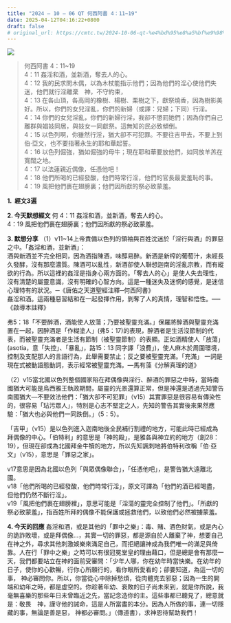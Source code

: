 ```yaml
---
title: "2024 – 10 – 06 QT 何西阿書 4：11~19"
date: 2025-04-12T04:16:22+0800
draft: false
# original_url: https://cmtc.tw/2024-10-06-qt-%e4%bd%95%e8%a5%bf%e9%98%bf%e6%9b%b8-4%ef%bc%9a1119
---
```


![](/images/qt.jpg)
> 何西阿書 4：11\~19  
> 4：11 姦淫和酒，並新酒，奪去人的心。  
> 4：12 我的民求問木偶，以為木杖能指示他們；因為他們的淫心使他們失迷，他們就行淫離棄　神，不守約束，  
> 4：13 在各山頂，各高岡的橡樹、楊樹、栗樹之下，獻祭燒香，因為樹影美好。所以，你們的女兒淫亂，你們的新婦（或譯：兒婦；下同）行淫。  
> 4：14 你們的女兒淫亂，你們的新婦行淫，我卻不懲罰她們；因為你們自己離群與娼妓同居，與妓女一同獻祭。這無知的民必致傾倒。  
> 4：15 以色列啊，你雖然行淫，猶大卻不可犯罪。不要往吉甲去，不要上到伯‧亞文，也不要指著永生的耶和華起誓。  
> 4：16 以色列倔強，猶如倔強的母牛；現在耶和華要放他們，如同放羊羔在寬闊之地。  
> 4：17 以法蓮親近偶像，任憑他吧！  
> 4：18 他們所喝的已經發酸，他們時常行淫，他們的官長最愛羞恥的事。  
> 4：19 風把他們裹在翅膀裏；他們因所獻的祭必致蒙羞。

**1.  經文3遍**

**2. 今天默想經文**
何 4：11 姦淫和酒，並新酒，奪去人的心。  
4：19 風把他們裹在翅膀裏；他們因所獻的祭必致蒙羞。

**3. 默想分享**
（1）v11\~14上帝責備以色列的領袖與百姓沈迷於「淫行與酒」的罪惡之中。「姦淫和酒，並新酒」：  
酒與新酒並不完全相同，因為酒指陳酒，味醇易醉。新酒是新榨的葡萄汁，未經長久發酵，沒有那麼濃質。陳酒可以亂性，新酒卻使人聯想迦南的淫亂宗教，而有縱欲的行為。所以這裡的姦淫是指身心兩方面的。「奪去人的心」是使人失去理性，沒有清楚的屬靈意識，沒有明確的心智方向。這是一種迷失及迷惘的感覺，是迷信心理特有的狀況。─《唐佑之天道聖經注釋─何西阿書》  
姦淫和酒。這兩種惡習結和在一起發揮作用，剝奪了人的真情，理智和悟性。──《啟導本註釋》

弗5：18「不要醉酒，酒能使人放蕩；乃要被聖靈充滿。」保羅將醉酒與聖靈充滿置在一起，因醉酒是「作糊塗人」(弗5：17)的表現，醉酒者是生活沒節制的代表，而被聖靈充滿者是生活有節制（被聖靈節制）的表顯。正如酒精使人「放蕩」(asotia，意「失控」、「暴亂」，路15：13 同字譯「浪費」)，使人麻木於周圍環境，控制及支配那人的言語行為，此舉需要禁止；反之要被聖靈充滿。「充滿」 一詞是現在式被動語態動詞，表示經常被聖靈充滿。—馬有藻《分解真理的道》

（2）v15當北國以色列整個國家陷在拜偶像與淫行、醉酒的罪惡之中時，當時南國猶大可能是烏西雅王執政期間，屬靈的光景還算正常，但是神還是透過先知警告南國猶大—不要效法他們：「猶大卻不可犯罪」（v15）其實罪惡是很容易有傳染性的，很容易「玷污眾人」，特別是心志不堅定之人，先知的警告其實後來果然應驗：「猶大也必與他們一同跌倒。」（5：5）。

「吉甲」（v15）是以色列進入迦南地後全民補行割禮的地方，可能此時已經成為拜偶像的中心。「伯特利」的意思是「神的殿」，是雅各與神立約的地方（創28：19），但現在卻成為北國拜金牛犢的地方，所以先知諷刺地將伯特利改稱「伯·亞文」（v15），意思是「罪惡之家」。

v17意思是因為北國以色列「與眾偶像聯合」，「任憑他吧」，是警告猶大遠離北國。  
v18「他們所喝的已經發酸，他們時常行淫」，原文可譯為「他們的酒已經喝盡，但他們仍然不斷行淫」。  
v19「風把他們裹在翅膀裡」，意思可能是「淫蕩的靈完全控制了他們」。「所獻的祭必致蒙羞」，指百姓所拜的偶像不能保護或拯救他們，以致他們必然被擄蒙羞。

**4. 今天的回應**
姦淫和酒，或是其他的「罪中之樂」：毒、賭、酒色財氣，或是內心的詭詐敗壞，或是拜偶像…，其實一切的罪惡，都是源自於人離棄了神，想要自己在神之外，尋求其他刺激娛樂來滿足自己，而拒絕讓神成為我們唯一的滿足與倚靠。人在行「罪中之樂」之時可以有很冠冕堂皇的理由藉口，但是總是會有那麼一天，我們都要站立在神的面前受審問：「少年人哪，你在幼年時當快樂。在幼年的日子，使你的心歡暢，行你心所願行的，看你眼所愛看的；卻要知道，為這一切的事， 神必審問你。所以，你當從心中除掉愁煩，從肉體克去邪惡；因為一生的開端和幼年之時，都是虛空的。你趁著年幼、衰敗的日子尚未來到，就是你所說，我毫無喜樂的那些年日未曾臨近之先，當記念造你的主。這些事都已聽見了，總意就是：敬畏　神，謹守他的誡命，這是人所當盡的本分。因為人所做的事，連一切隱藏的事，無論是善是惡， 神都必審問。」（傳道書），求神恩待幫助我們！
